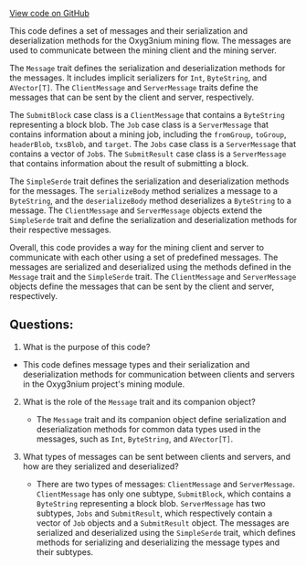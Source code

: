 [View code on GitHub](https://github.com/alephium/alephium/flow/src/main/scala/org/alephium/flow/mining/Message.scala)

This code defines a set of messages and their serialization and deserialization methods for the Oxyg3nium mining flow. The messages are used to communicate between the mining client and the mining server. 

The `Message` trait defines the serialization and deserialization methods for the messages. It includes implicit serializers for `Int`, `ByteString`, and `AVector[T]`. The `ClientMessage` and `ServerMessage` traits define the messages that can be sent by the client and server, respectively. 

The `SubmitBlock` case class is a `ClientMessage` that contains a `ByteString` representing a block blob. The `Job` case class is a `ServerMessage` that contains information about a mining job, including the `fromGroup`, `toGroup`, `headerBlob`, `txsBlob`, and `target`. The `Jobs` case class is a `ServerMessage` that contains a vector of `Job`s. The `SubmitResult` case class is a `ServerMessage` that contains information about the result of submitting a block. 

The `SimpleSerde` trait defines the serialization and deserialization methods for the messages. The `serializeBody` method serializes a message to a `ByteString`, and the `deserializeBody` method deserializes a `ByteString` to a message. The `ClientMessage` and `ServerMessage` objects extend the `SimpleSerde` trait and define the serialization and deserialization methods for their respective messages. 

Overall, this code provides a way for the mining client and server to communicate with each other using a set of predefined messages. The messages are serialized and deserialized using the methods defined in the `Message` trait and the `SimpleSerde` trait. The `ClientMessage` and `ServerMessage` objects define the messages that can be sent by the client and server, respectively.
## Questions: 
 1. What is the purpose of this code?
   - This code defines message types and their serialization and deserialization methods for communication between clients and servers in the Oxyg3nium project's mining module.

2. What is the role of the `Message` trait and its companion object?
   - The `Message` trait and its companion object define serialization and deserialization methods for common data types used in the messages, such as `Int`, `ByteString`, and `AVector[T]`.

3. What types of messages can be sent between clients and servers, and how are they serialized and deserialized?
   - There are two types of messages: `ClientMessage` and `ServerMessage`. `ClientMessage` has only one subtype, `SubmitBlock`, which contains a `ByteString` representing a block blob. `ServerMessage` has two subtypes, `Jobs` and `SubmitResult`, which respectively contain a vector of `Job` objects and a `SubmitResult` object. The messages are serialized and deserialized using the `SimpleSerde` trait, which defines methods for serializing and deserializing the message types and their subtypes.